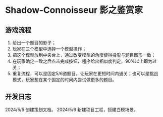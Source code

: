# Shadow-Connoisseur 影之鉴赏家

## 游戏流程
1. 给出一个题目的影子；
2. 玩家在三个模型中选择一个模型操作；
3. 把这个模型放到中央台上，通过改变模型的角度使得投影与题目图形一致；
4. 在玩家确定一致之后点击完成按钮，程序给出相似度判定，90%以上即为过关；
5. 重复流程，可以是固定5/6道题目，让玩家在更短时间内通关；也可以是挑战模式，玩家想在某个固定的时间内尝试做更多的题目。


## 开发日志
2024/5/5 创建策划文档。
2024/5/6 新建项目工程，搭建白模场景。
